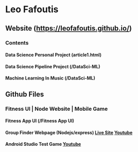 # Leo Fafoutis

## Website (https://leofafoutis.github.io/)
### Contents
#### Data Science Personal Project (article1.html)
#### Data Science Pipeline Project (/DataSci-ML)
#### Machine Learning In Music (/DataSci-ML)


## Github Files
### Fitness UI | Node Website | Mobile Game
#### Fitness App UI (/Fitness App UI)
#### Group Finder Webpage (Nodejs/express) [Live Site](https://leofafoutis-cmsc335project.onrender.com/) [Youtube](https://youtu.be/X5t-THX-kFg)
#### Android Studio Test Game [Youtube](https://www.youtube.com/watch?v=8rBBM2x-cxY)


